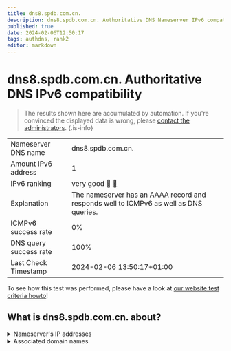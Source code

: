 ```yaml
---
title: dns8.spdb.com.cn.
description: dns8.spdb.com.cn. Authoritative DNS Nameserver IPv6 compatibility
published: true
date: 2024-02-06T12:50:17
tags: authdns, rank2
editor: markdown
---
```


# dns8.spdb.com.cn. Authoritative DNS IPv6 compatibility

> The results shown here are accumulated by automation. If you're convinced the displayed data is wrong, please [contact the administrators](/howto/chat). 
{.is-info}




|   |   |
| - | - |
| Nameserver DNS name | dns8.spdb.com.cn.
| Amount IPv6 address | 1
| IPv6 ranking | very good :2nd_place_medal: [🔗](/howto/ranking) |
| Explanation | The nameserver has an AAAA record and responds well to ICMPv6 as well as DNS queries. |
| ICMPv6 success rate | 0%|
| DNS query success rate | 100% |
| Last Check Timestamp | 2024-02-06 13:50:17+01:00 |

To see how this test was performed, please have a look at [our website test criteria howto](/howto/testcriteria/authdns)!


## What is dns8.spdb.com.cn. about?




<details>
<summary>Nameserver's IP addresses</summary>

2405:3140:31:51fe::c2

</details>



<details>
<summary>Associated domain names</summary>

www.spdb.com.cn

</details>
